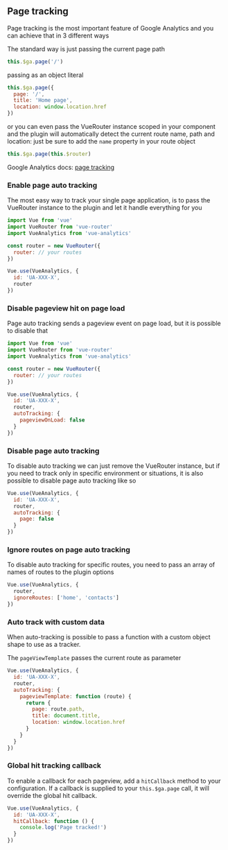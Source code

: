 ## Page tracking

Page tracking is the most important feature of Google Analytics and you can achieve that in 3 different ways

The standard way is just passing the current page path

```js
this.$ga.page('/')
```

passing as an object literal

```js
this.$ga.page({
  page: '/',
  title: 'Home page',
  location: window.location.href
})
```

or you can even pass the VueRouter instance scoped in your component and the plugin will automatically detect the current route name, path and location: just be sure to add the `name` property in your route object

```js
this.$ga.page(this.$router)
```

Google Analytics docs: [page tracking](https://developers.google.com/analytics/devguides/collection/analyticsjs/pages)

### Enable page auto tracking

The most easy way to track your single page application, is to pass the VueRouter instance to the plugin and let it handle everything for you

```js
import Vue from 'vue'
import VueRouter from 'vue-router'
import VueAnalytics from 'vue-analytics'

const router = new VueRouter({
  router: // your routes
})

Vue.use(VueAnalytics, {
  id: 'UA-XXX-X',
  router
})
```

### Disable pageview hit on page load

Page auto tracking sends a pageview event on page load, but it is possible to disable that

```js
import Vue from 'vue'
import VueRouter from 'vue-router'
import VueAnalytics from 'vue-analytics'

const router = new VueRouter({
  router: // your routes
})

Vue.use(VueAnalytics, {
  id: 'UA-XXX-X',
  router,
  autoTracking: {
    pageviewOnLoad: false
  }
})
```

### Disable page auto tracking

To disable auto tracking we can just remove the VueRouter instance, but if you need to track only in specific environment or situations, it is also possible to disable page auto tracking like so

```js
Vue.use(VueAnalytics, {
  id: 'UA-XXX-X',
  router,
  autoTracking: {
    page: false
  }
})
```

### Ignore routes on page auto tracking

To disable auto tracking for specific routes, you need to pass an array of names of routes to the plugin options

```js
Vue.use(VueAnalytics, {
  router,
  ignoreRoutes: ['home', 'contacts']
})
```

### Auto track with custom data

When auto-tracking is possible to pass a function with a custom object shape to use as a tracker.

The `pageViewTemplate` passes the current route as parameter

```js
Vue.use(VueAnalytics, {
  id: 'UA-XXX-X',
  router,
  autoTracking: {
    pageviewTemplate: function (route) {
      return {
        page: route.path,
        title: document.title,
        location: window.location.href
      }
    }
  }
})
```

### Global hit tracking callback

To enable a callback for each pageview, add a `hitCallback` method to your configuration. If a callback is supplied to your `this.$ga.page` call, it will override the global hit callback.

```js
Vue.use(VueAnalytics, {
  id: 'UA-XXX-X',
  hitCallback: function () {
    console.log('Page tracked!')
  }
})
```